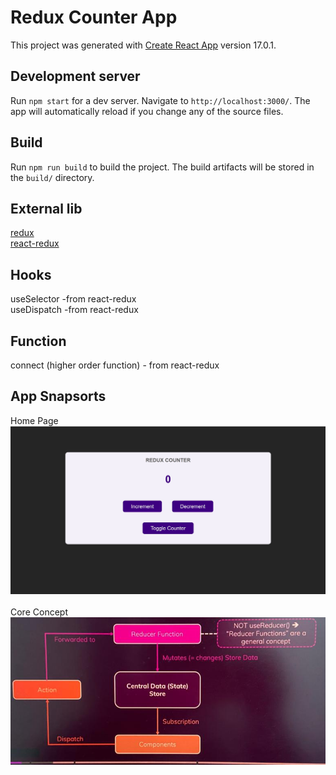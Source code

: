 # Redux Counter App

This project was generated with [Create React App](https://reactjs.org/docs/create-a-new-react-app.html) version 17.0.1.

## Development server

Run `npm start` for a dev server. Navigate to `http://localhost:3000/`. The app will automatically reload if you change any of the source files.

## Build

Run `npm run build` to build the project. The build artifacts will be stored in the `build/` directory.

## External lib

[redux](https://redux.js.org/) <br />
[react-redux](https://react-redux.js.org/)

## Hooks

useSelector -from react-redux <br />
useDispatch -from react-redux

## Function 

connect (higher order function) - from react-redux

## App Snapsorts

Home Page
![Home Page](https://github.com/vishal002/redux-counter-app/blob/master/img/home.jpg?raw=true) <br/>
<br/>
Core Concept <br/>
![Core Concept](https://github.com/vishal002/redux-counter-app/blob/master/img/core-concept.jpeg?raw=true)
